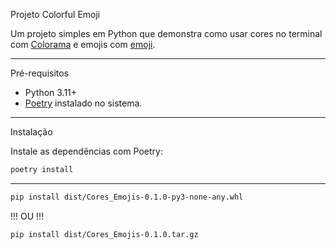  Projeto Colorful Emoji

Um projeto simples em Python que demonstra como usar cores no terminal com [Colorama](https://pypi.org/project/colorama/) e emojis com [emoji](https://pypi.org/project/emoji/).

---

Pré-requisitos
- Python 3.11+
- [Poetry](https://python-poetry.org/docs/#installation) instalado no sistema.

---

 Instalação

Instale as dependências com Poetry:

```bash
poetry install
```
------------------
```bash
pip install dist/Cores_Emojis-0.1.0-py3-none-any.whl
```
!!! OU !!!
```bash
pip install dist/Cores_Emojis-0.1.0.tar.gz

